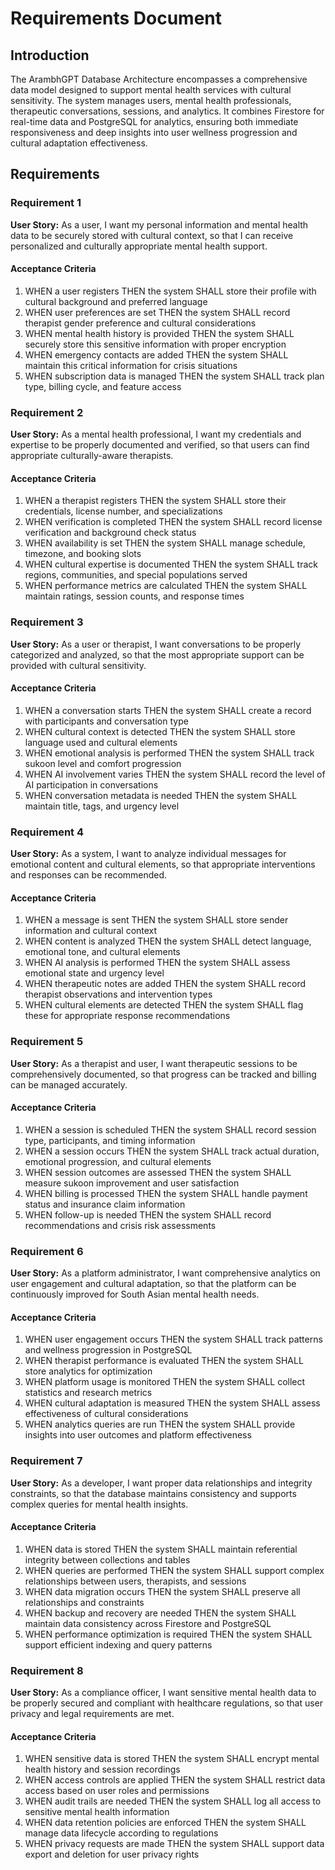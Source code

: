 # Requirements Document

## Introduction

The ArambhGPT Database Architecture encompasses a comprehensive data model designed to support mental health services with cultural sensitivity. The system manages users, mental health professionals, therapeutic conversations, sessions, and analytics. It combines Firestore for real-time data and PostgreSQL for analytics, ensuring both immediate responsiveness and deep insights into user wellness progression and cultural adaptation effectiveness.

## Requirements

### Requirement 1

**User Story:** As a user, I want my personal information and mental health data to be securely stored with cultural context, so that I can receive personalized and culturally appropriate mental health support.

#### Acceptance Criteria

1. WHEN a user registers THEN the system SHALL store their profile with cultural background and preferred language
2. WHEN user preferences are set THEN the system SHALL record therapist gender preference and cultural considerations
3. WHEN mental health history is provided THEN the system SHALL securely store this sensitive information with proper encryption
4. WHEN emergency contacts are added THEN the system SHALL maintain this critical information for crisis situations
5. WHEN subscription data is managed THEN the system SHALL track plan type, billing cycle, and feature access

### Requirement 2

**User Story:** As a mental health professional, I want my credentials and expertise to be properly documented and verified, so that users can find appropriate culturally-aware therapists.

#### Acceptance Criteria

1. WHEN a therapist registers THEN the system SHALL store their credentials, license number, and specializations
2. WHEN verification is completed THEN the system SHALL record license verification and background check status
3. WHEN availability is set THEN the system SHALL manage schedule, timezone, and booking slots
4. WHEN cultural expertise is documented THEN the system SHALL track regions, communities, and special populations served
5. WHEN performance metrics are calculated THEN the system SHALL maintain ratings, session counts, and response times

### Requirement 3

**User Story:** As a user or therapist, I want conversations to be properly categorized and analyzed, so that the most appropriate support can be provided with cultural sensitivity.

#### Acceptance Criteria

1. WHEN a conversation starts THEN the system SHALL create a record with participants and conversation type
2. WHEN cultural context is detected THEN the system SHALL store language used and cultural elements
3. WHEN emotional analysis is performed THEN the system SHALL track sukoon level and comfort progression
4. WHEN AI involvement varies THEN the system SHALL record the level of AI participation in conversations
5. WHEN conversation metadata is needed THEN the system SHALL maintain title, tags, and urgency level

### Requirement 4

**User Story:** As a system, I want to analyze individual messages for emotional content and cultural elements, so that appropriate interventions and responses can be recommended.

#### Acceptance Criteria

1. WHEN a message is sent THEN the system SHALL store sender information and cultural context
2. WHEN content is analyzed THEN the system SHALL detect language, emotional tone, and cultural elements
3. WHEN AI analysis is performed THEN the system SHALL assess emotional state and urgency level
4. WHEN therapeutic notes are added THEN the system SHALL record therapist observations and intervention types
5. WHEN cultural elements are detected THEN the system SHALL flag these for appropriate response recommendations

### Requirement 5

**User Story:** As a therapist and user, I want therapeutic sessions to be comprehensively documented, so that progress can be tracked and billing can be managed accurately.

#### Acceptance Criteria

1. WHEN a session is scheduled THEN the system SHALL record session type, participants, and timing information
2. WHEN a session occurs THEN the system SHALL track actual duration, emotional progression, and cultural elements
3. WHEN session outcomes are assessed THEN the system SHALL measure sukoon improvement and user satisfaction
4. WHEN billing is processed THEN the system SHALL handle payment status and insurance claim information
5. WHEN follow-up is needed THEN the system SHALL record recommendations and crisis risk assessments

### Requirement 6

**User Story:** As a platform administrator, I want comprehensive analytics on user engagement and cultural adaptation, so that the platform can be continuously improved for South Asian mental health needs.

#### Acceptance Criteria

1. WHEN user engagement occurs THEN the system SHALL track patterns and wellness progression in PostgreSQL
2. WHEN therapist performance is evaluated THEN the system SHALL store analytics for optimization
3. WHEN platform usage is monitored THEN the system SHALL collect statistics and research metrics
4. WHEN cultural adaptation is measured THEN the system SHALL assess effectiveness of cultural considerations
5. WHEN analytics queries are run THEN the system SHALL provide insights into user outcomes and platform effectiveness

### Requirement 7

**User Story:** As a developer, I want proper data relationships and integrity constraints, so that the database maintains consistency and supports complex queries for mental health insights.

#### Acceptance Criteria

1. WHEN data is stored THEN the system SHALL maintain referential integrity between collections and tables
2. WHEN queries are performed THEN the system SHALL support complex relationships between users, therapists, and sessions
3. WHEN data migration occurs THEN the system SHALL preserve all relationships and constraints
4. WHEN backup and recovery are needed THEN the system SHALL maintain data consistency across Firestore and PostgreSQL
5. WHEN performance optimization is required THEN the system SHALL support efficient indexing and query patterns

### Requirement 8

**User Story:** As a compliance officer, I want sensitive mental health data to be properly secured and compliant with healthcare regulations, so that user privacy and legal requirements are met.

#### Acceptance Criteria

1. WHEN sensitive data is stored THEN the system SHALL encrypt mental health history and session recordings
2. WHEN access controls are applied THEN the system SHALL restrict data access based on user roles and permissions
3. WHEN audit trails are needed THEN the system SHALL log all access to sensitive mental health information
4. WHEN data retention policies are enforced THEN the system SHALL manage data lifecycle according to regulations
5. WHEN privacy requests are made THEN the system SHALL support data export and deletion for user privacy rights